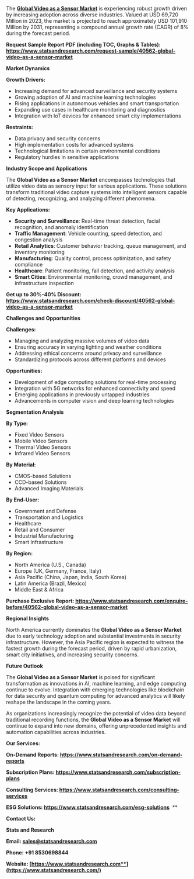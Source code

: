 ﻿The [**Global Video as a Sensor Market**](https://www.statsandresearch.com/report/40562-global-video-as-a-sensor-market) is experiencing robust growth driven by increasing adoption across diverse industries. Valued at USD 69,720 Million in 2023, the market is projected to reach approximately USD 101,910 Million by 2031, representing a compound annual growth rate (CAGR) of 8% during the forecast period.


**Request Sample Report PDF (including TOC, Graphs & Tables): <https://www.statsandresearch.com/request-sample/40562-global-video-as-a-sensor-market>**

**Market Dynamics**

**Growth Drivers:**

- Increasing demand for advanced surveillance and security systems
- Growing adoption of AI and machine learning technologies
- Rising applications in autonomous vehicles and smart transportation
- Expanding use cases in healthcare monitoring and diagnostics
- Integration with IoT devices for enhanced smart city implementations

**Restraints:**

- Data privacy and security concerns
- High implementation costs for advanced systems
- Technological limitations in certain environmental conditions
- Regulatory hurdles in sensitive applications

**Industry Scope and Applications**

The **Global Video as a Sensor Market** encompasses technologies that utilize video data as sensory input for various applications. These solutions transform traditional video capture systems into intelligent sensors capable of detecting, recognizing, and analyzing different phenomena.

**Key Applications:**

- **Security and Surveillance**: Real-time threat detection, facial recognition, and anomaly identification
- **Traffic Management**: Vehicle counting, speed detection, and congestion analysis
- **Retail Analytics**: Customer behavior tracking, queue management, and inventory monitoring
- **Manufacturing**: Quality control, process optimization, and safety compliance
- **Healthcare**: Patient monitoring, fall detection, and activity analysis
- **Smart Cities**: Environmental monitoring, crowd management, and infrastructure inspection

**Get up to 30%-40% Discount: <https://www.statsandresearch.com/check-discount/40562-global-video-as-a-sensor-market>** 

**Challenges and Opportunities**

**Challenges:**

- Managing and analyzing massive volumes of video data
- Ensuring accuracy in varying lighting and weather conditions
- Addressing ethical concerns around privacy and surveillance
- Standardizing protocols across different platforms and devices

**Opportunities:**

- Development of edge computing solutions for real-time processing
- Integration with 5G networks for enhanced connectivity and speed
- Emerging applications in previously untapped industries
- Advancements in computer vision and deep learning technologies

**Segmentation Analysis**

**By Type:**

- Fixed Video Sensors
- Mobile Video Sensors
- Thermal Video Sensors
- Infrared Video Sensors

**By Material:**

- CMOS-based Solutions
- CCD-based Solutions
- Advanced Imaging Materials

**By End-User:**

- Government and Defense
- Transportation and Logistics
- Healthcare
- Retail and Consumer
- Industrial Manufacturing
- Smart Infrastructure

**By Region:**

- North America (U.S., Canada)
- Europe (UK, Germany, France, Italy)
- Asia Pacific (China, Japan, India, South Korea)
- Latin America (Brazil, Mexico)
- Middle East & Africa


**Purchase Exclusive Report: <https://www.statsandresearch.com/enquire-before/40562-global-video-as-a-sensor-market>** 

**Regional Insights**

North America currently dominates the **Global Video as a Sensor Market** due to early technology adoption and substantial investments in security infrastructure. However, the Asia Pacific region is expected to witness the fastest growth during the forecast period, driven by rapid urbanization, smart city initiatives, and increasing security concerns.

**Future Outlook**

The **Global Video as a Sensor Market** is poised for significant transformation as innovations in AI, machine learning, and edge computing continue to evolve. Integration with emerging technologies like blockchain for data security and quantum computing for advanced analytics will likely reshape the landscape in the coming years.

As organizations increasingly recognize the potential of video data beyond traditional recording functions, the **Global Video as a Sensor Market** will continue to expand into new domains, offering unprecedented insights and automation capabilities across industries.

**Our Services:** 

**On-Demand Reports: <https://www.statsandresearch.com/on-demand-reports>** 

**Subscription Plans: <https://www.statsandresearch.com/subscription-plans>** 

**Consulting Services: <https://www.statsandresearch.com/consulting-services>** 

**ESG Solutions: <https://www.statsandresearch.com/esg-solutions>** 
**


**Contact Us:** 

**Stats and Research** 

**Email: <sales@statsandresearch.com>** 

**Phone: +91 8530698844** 

**Website: [https://www.statsandresearch.com**](https://www.statsandresearch.com/)**

